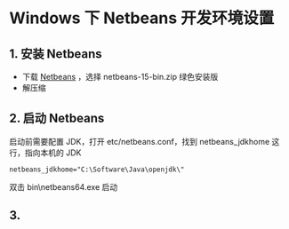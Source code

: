# Windows 下 Netbeans 开发环境设置

## 1. 安装 Netbeans
- 下载 [Netbeans](https://netbeans.apache.org/) ，选择 netbeans-15-bin.zip 绿色安装版
- 解压缩

## 2. 启动 Netbeans
启动前需要配置 JDK，打开 etc/netbeans.conf，找到 netbeans_jdkhome 这行，指向本机的 JDK
```code
netbeans_jdkhome="C:\Software\Java\openjdk\"
```
双击 bin\netbeans64.exe 启动

## 3. 
